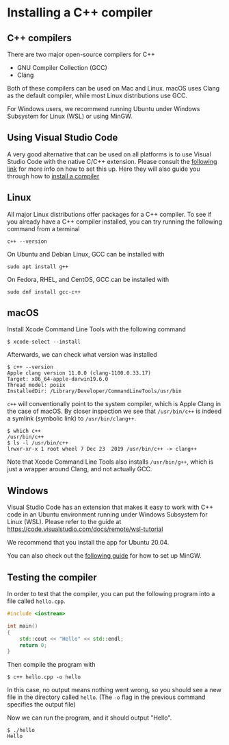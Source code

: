 # Installing a C++ compiler

## C++ compilers
There are two major open-source compilers for C++
* GNU Compiler Collection (GCC)
* Clang

Both of these compilers can be used on Mac and Linux. macOS uses Clang as the default compiler, while most Linux distributions use GCC.

For Windows users, we recommend running Ubuntu under Windows Subsystem for Linux (WSL) or using MinGW.

## Using Visual Studio Code
A very good alternative that can be used on all platforms is to use Visual Studio Code with the native C/C++ extension. Please consult the [following link](https://code.visualstudio.com/docs/languages/cpp) for more info on how to set this up. Here they will also guide you through how to [install a compiler](https://code.visualstudio.com/docs/languages/cpp#_install-a-compiler)

## Linux
All major Linux distributions offer packages for a C++ compiler. To see if you already have a C++ compiler installed, you can try running the following command from a terminal
```
c++ --version
```

On Ubuntu and Debian Linux, GCC can be installed with
```
sudo apt install g++
```

On Fedora, RHEL, and CentOS, GCC can be installed with
```
sudo dnf install gcc-c++
```

## macOS
Install Xcode Command Line Tools with the following command
```
$ xcode-select --install
```
Afterwards, we can check what version was installed
```
$ c++ --version
Apple clang version 11.0.0 (clang-1100.0.33.17)
Target: x86_64-apple-darwin19.6.0
Thread model: posix
InstalledDir: /Library/Developer/CommandLineTools/usr/bin
```

`c++` will conventionally point to the system compiler, which is Apple Clang in the case of macOS. By closer inspection we see that `/usr/bin/c++` is indeed a symlink (symbolic link) to `/usr/bin/clang++`.
```
$ which c++
/usr/bin/c++
$ ls -l /usr/bin/c++
lrwxr-xr-x 1 root wheel 7 Dec 23  2019 /usr/bin/c++ -> clang++
```
Note that Xcode Command Line Tools also installs `/usr/bin/g++`, which is just a wrapper around Clang, and not actually GCC.

## Windows
Visual Studio Code has an extension that makes it easy to work with C++ code in an Ubuntu environment running under Windows Subsystem for Linux (WSL). Please refer to the guide at https://code.visualstudio.com/docs/remote/wsl-tutorial

We recommend that you install the app for Ubuntu 20.04.

You can also check out the [following guide](https://code.visualstudio.com/docs/languages/cpp#_example-install-mingwx64) for how to set up MinGW.

## Testing the compiler
In order to test that the compiler, you can put the following program into a file called `hello.cpp`.
```cpp
#include <iostream>

int main()
{
    std::cout << "Hello" << std::endl;
    return 0;
}
```

Then compile the program with
```
$ c++ hello.cpp -o hello
```
In this case, no output means nothing went wrong, so you should see a new file in the directory called `hello`. (The `-o` flag in the previous command specifies the output file)

Now we can run the program, and it should output "Hello".
```
$ ./hello
Hello
```